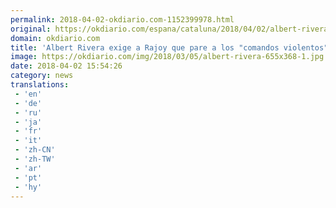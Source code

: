 ```yaml
---
permalink: 2018-04-02-okdiario.com-1152399978.html
original: https://okdiario.com/espana/cataluna/2018/04/02/albert-rivera-rajoy-cataluna-comandos-violentos-2054111
domain: okdiario.com
title: 'Albert Rivera exige a Rajoy que pare a los "comandos violentos" en Cataluña'
image: https://okdiario.com/img/2018/03/05/albert-rivera-655x368-1.jpg
date: 2018-04-02 15:54:26
category: news
translations: 
 - 'en'
 - 'de'
 - 'ru'
 - 'ja'
 - 'fr'
 - 'it'
 - 'zh-CN'
 - 'zh-TW'
 - 'ar'
 - 'pt'
 - 'hy'
---
```


